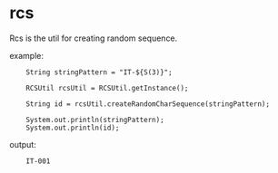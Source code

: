 # rcs
Rcs is the util for creating random sequence.


example:

		String stringPattern = "IT-${S(3)}";
		
		RCSUtil rcsUtil = RCSUtil.getInstance();
		
		String id = rcsUtil.createRandomCharSequence(stringPattern);
		
		System.out.println(stringPattern);
		System.out.println(id);

		
output:

		IT-001